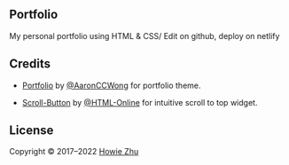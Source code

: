 ## Portfolio

My personal portfolio using HTML & CSS/
Edit on github, deploy on netlify

## Credits

- [Portfolio](https://github.com/AaronCCWong/portfolio) by [@AaronCCWong](https://github.com/AaronCCWong/) for portfolio theme.

- [Scroll-Button](https://html-online.com/articles/dynamic-scroll-back-top-page-button-javascript/) by [@HTML-Online](https://html-online.com) for intuitive scroll to top widget.

## License

Copyright © 2017–2022 [Howie Zhu](https://howiezhu.com)
